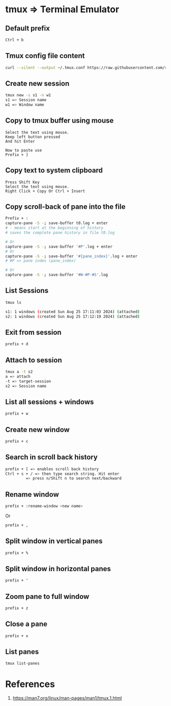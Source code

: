 # tmux => Terminal Emulator

## Default prefix
```bash
Ctrl + b
```
## Tmux config file content
```bash
curl --silent --output ~/.tmux.conf https://raw.githubusercontent.com/simplyatul/TechNotes/refs/heads/main/tmux.conf
```

## Create new session
```bash
tmux new -s s1 -n w1
s1 => Session name
w1 => Window name
```

## Copy to tmux buffer using mouse
```
Select the text using mouse.
Keep left button pressed
And hit Enter

Now to paste use
Prefix + ]
```
## Copy text to system clipboard

```
Press Shift Key
Select the text using mouse.
Right Click + Copy Or Ctrl + Insert
```

## Copy scroll-back of pane into the file
```bash
Prefix + :
capture-pane -S -; save-buffer t0.log + enter
# - means start at the beginning of history
# saves the complete pane history in file t0.log

# Or
capture-pane -S -; save-buffer '#P'.log + enter
# Or
capture-pane -S -; save-buffer '#{pane_index}'.log + enter
# #P => pane index (pane_index)

# Or
capture-pane -S -; save-buffer '#W-#P-#S'.log
```



## List Sessions
```bash
tmux ls

s1: 1 windows (created Sun Aug 25 17:11:03 2024) (attached)
s2: 1 windows (created Sun Aug 25 17:12:19 2024) (attached)
```

## Exit from session
```bash
prefix + d
```
## Attach to session
```bash
tmux a -t s2
a => attach
-t => target-session
s2 => Session name
```
## List all sessions + windows
```bash
prefix + w
```
## Create new window
```bash
prefix + c
```

## Search in scroll back history
```bash
prefix + [ => enables scroll back history
Ctrl + s + / => then type search string. Hit enter
         => press n/Shift n to search next/backward
```

## Rename window
```bash
prefix + :rename-window <new name>
```
Or

```bash
prefix + ,
```

## Split window in vertical panes
```bash
prefix + %
```
## Split window in horizontal panes
```bash
prefix + "
```

## Zoom pane to full window
```bash
prefix + z
```

## Close a pane
```bash
prefix + x
```


## List panes
```bash
tmux list-panes
```


# References
1. https://man7.org/linux/man-pages/man1/tmux.1.html